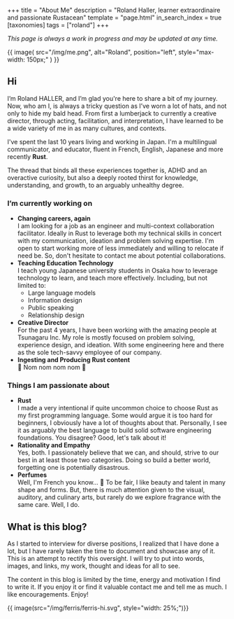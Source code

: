 +++
title = "About Me"
description = "Roland Haller, learner extraordinaire and passionate Rustacean"
template = "page.html"
in_search_index = true
[taxonomies]
tags = ["roland"]
+++

_This page is always a work in progress and may be updated at any time._

{{ image( src="/img/me.png", alt="Roland", position="left", style="max-width: 150px;"  ) }}

## Hi

I’m Roland HALLER, and I’m glad you're here to share a bit of my journey.
Now, who am I, is always a tricky question as I’ve worn a lot of hats, and not only to hide my bald head.
From first a lumberjack to currently a creative director, through acting, facilitation, and interpretation,
I have learned to be a wide variety of me in as many cultures, and contexts.

I've spent the last 10 years living and working in Japan.
I'm a multilingual communicator, and educator, fluent in French, English, Japanese and more recently **Rust**.

The thread that binds all these experiences together is, ADHD and an overactive curiosity,
but also a deeply rooted thirst for knowledge, understanding, and growth, to an arguably unhealthy degree.

### I’m currently working on

- **Changing careers, again** \
  I am looking for a job as an engineer and multi-context collaboration facilitator.
  Ideally in Rust to leverage both my technical skills in concert with my communication, ideation and problem solving expertise.
  I'm open to start working more of less immediately and willing to relocate if need be.
  So, don't hesitate to contact me about potential collaborations.
- **Teaching Education Technology** \
  I teach young Japanese university students in Osaka how to leverage technology to learn, and teach more effectively.
  Including, but not limited to:
  - Large language models
  - Information design
  - Public speaking
  - Relationship design
- **Creative Director** \
  For the past 4 years, I have been working with the amazing people at Tsunagaru Inc.
  My role is mostly focused on problem solving, experience design, and ideation.
  With some engineering here and there as the sole tech-savvy employee of our company.
- **Ingesting and Producing Rust content** \
  🦀 Nom nom nom nom 🦀

### Things I am passionate about

- **Rust** \
  I made a very intentional if quite uncommon choice to choose Rust as my first programming language.
  Some would argue it is too hard for beginners, I obviously have a lot of thoughts about that.
  Personally, I see it as arguably the best language to build solid software engineering foundations.
  You disagree? Good, let's talk about it!
- **Rationality and Empathy** \
  Yes, both. I passionately believe that we can, and should, strive to our best in at least those two categories.
  Doing so build a better world, forgetting one is potentially disastrous.
- **Perfumes** \
  Well, I'm French you know... 🦨
  To be fair, I like beauty and talent in many shape and forms.
  But, there is much attention given to the visual, auditory, and culinary arts, but rarely do we explore fragrance with the same care.
  Well, I do.

## What is this blog?

As I started to interview for diverse positions, I realized that I have done a lot,
but I have rarely taken the time to document and showcase any of it. This is an attempt to rectify this oversight.
I will try to put into words, images, and links, my work, thought and ideas for all to see.

The content in this blog is limited by the time, energy and motivation I find to write it.
If you enjoy it or find it valuable contact me and tell me as much. I like encouragements.
Enjoy!

{{ image(src="/img/ferris/ferris-hi.svg", style="width: 25%;")}}
